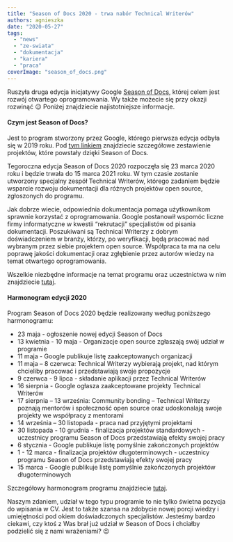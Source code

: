 ```yaml
---
title: "Season of Docs 2020 - trwa nabór Technical Writerów"
authors: agnieszka
date: "2020-05-27"
tags:
  - "news"
  - "ze-swiata"
  - "dokumentacja"
  - "kariera"
  - "praca"
coverImage: "season_of_docs.png"
---
```


Ruszyła druga edycja inicjatywy Google
[Season of Docs](https://developers.google.com/season-of-docs), której celem
jest rozwój otwartego oprogramowania. Wy także możecie się przy okazji rozwinąć
😉 Poniżej znajdziecie najistotniejsze informacje.

<!--truncate-->

#### Czym jest Season of Docs?

Jest to program stworzony przez Google, którego pierwsza edycja odbyła się w
2019 roku. Pod
[tym linkiem](https://developers.google.com/season-of-docs/docs/2019/participants)
znajdziecie szczegółowe zestawienie projektów, które powstały dzięki Season of
Docs.

Tegoroczna edycja Season of Docs 2020 rozpoczęła się 23 marca 2020 roku i będzie
trwała do 15 marca 2021 roku. W tym czasie zostanie utworzony specjalny zespół
Technical Writerów, którego zadaniem będzie wsparcie rozwoju dokumentacji dla
różnych projektów open source, zgłoszonych do programu.

Jak dobrze wiecie, odpowiednia dokumentacja pomaga użytkownikom sprawnie
korzystać z oprogramowania. Google postanowił wspomóc liczne firmy informatyczne
w kwestii “rekrutacji” specjalistów od pisania dokumentacji. Poszukiwani są
Technical Writerzy z dobrym doświadczeniem w branży, którzy, po weryfikacji,
będą pracować nad wybranym przez siebie projektem open source. Współpraca ta ma
na celu poprawę jakości dokumentacji oraz zgłębienie przez autorów wiedzy na
temat otwartego oprogramowania.

Wszelkie niezbędne informacje na temat programu oraz uczestnictwa w nim
znajdziecie [tutaj](https://developers.google.com/season-of-docs).

#### Harmonogram edycji 2020

Program Season of Docs 2020 będzie realizowany według poniższego harmonogramu:

- 23 maja - ogłoszenie nowej edycji Season of Docs
- 13 kwietnia - 10 maja - Organizacje open source zgłaszają swój udział w
  programie
- 11 maja - Google publikuje listę zaakceptowanych organizacji
- 11 maja – 8 czerwca: Technical Writerzy wybierają projekt, nad którym
  chcieliby pracować i przedstawiają swoje propozycje
- 9 czerwca - 9 lipca - składanie aplikacji przez Technical Writerów
- 16 sierpnia - Google ogłasza zaakceptowane projekty Technical Writerów
- 17 sierpnia – 13 września: Community bonding – Technical Writerzy poznają
  mentorów i społeczność open source oraz udoskonalają swoje projekty we
  współpracy z mentorami
- 14 września – 30 listopada - praca nad przyjętymi projektami
- 30 listopada - 10 grudnia - finalizacja projektów standardowych - uczestnicy
  programu Season of Docs przedstawiają efekty swojej pracy
- 6 stycznia - Google publikuje listę pomyślnie zakończonych projektów
- 1 - 12 marca - finalizacja projektów długoterminowych - uczestnicy programu
  Season of Docs przedstawiają efekty swojej pracy
- 15 marca - Google publikuje listę pomyślnie zakończonych projektów
  długoterminowych

Szczegółowy harmonogram programu znajdziecie
[tutaj](https://developers.google.com/season-of-docs/docs/timeline).

Naszym zdaniem, udział w tego typu programie to nie tylko świetna pozycja do
wpisania w CV. Jest to także szansa na zdobycie nowej porcji wiedzy i
umiejętności pod okiem doświadczonych specjalistów. Jesteśmy bardzo ciekawi, czy
ktoś z Was brał już udział w Season of Docs i chciałby podzielić się z nami
wrażeniami? 😉

